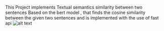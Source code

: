 This Project implements Textual semantics similarity between two sentences Based on the bert model , that finds
the cosine similarity between the given two sentences and is implemented with the use of fast api
![alt text](https://github.com/[dungeonmastae]/[semantic-semantic]/blob/[master]/Capture.PNG?raw=true)
